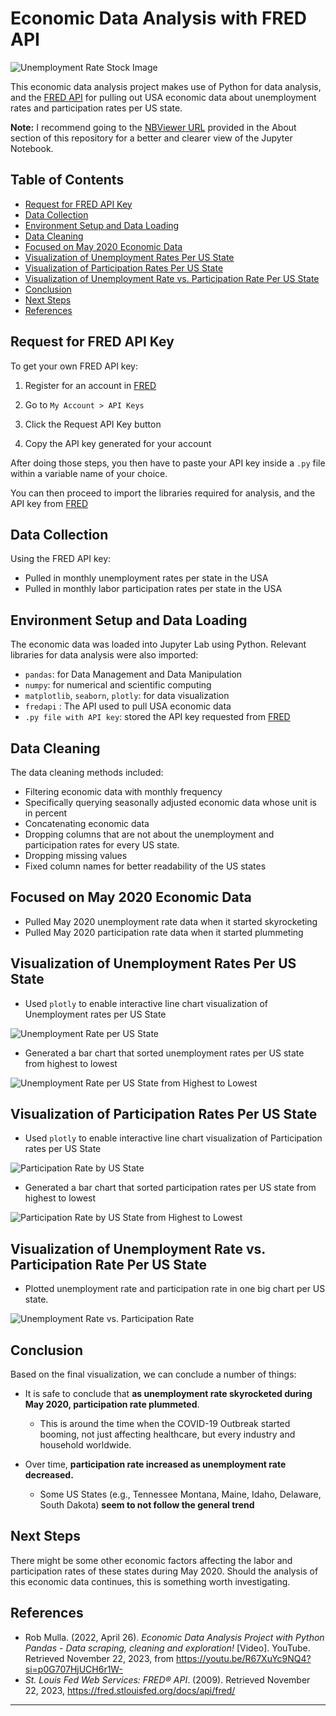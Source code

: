 # Economic Data Analysis with FRED API

![Unemployment Rate Stock Image](./images/unemployment_rate_stock_image.jpg)

This economic data analysis project makes use of Python for data analysis, and the [FRED API](https://fredhelp.stlouisfed.org/fred/about/about-fred/what-is-fred/) for pulling out USA economic data about unemployment rates and participation rates per US state.

**Note:** I recommend going to the [NBViewer URL](https://nbviewer.org/github/jpsam07/economic-data-analysis-with-fredapi/blob/9eb0c473052cc7bc4d91593b8d1fedc5be763537/economic_data_analysis_with_fredapi.ipynb) provided in the About section of this repository for a better and clearer view of the Jupyter Notebook.


## Table of Contents

- [Request for FRED API Key](#request-for-fred-api-key)
- [Data Collection](#data-collection)
- [Environment Setup and Data Loading](#environment-setup-and-data-loading)
- [Data Cleaning](#data-cleaning)
- [Focused on May 2020 Economic Data](#focused-on-may-2020-economic-data)
- [Visualization of Unemployment Rates Per US State](#visualization-of-unemployment-rates-per-us-state)
- [Visualization of Participation Rates Per US State](#visualization-of-participation-rates-per-us-state)
- [Visualization of Unemployment Rate vs. Participation Rate Per US State](#visualization-of-unemployment-rate-vs-participation-rate-per-us-state)
- [Conclusion](#conclusion)
- [Next Steps](#next-steps)
- [References](#references)
## Request for FRED API Key

To get your own FRED API key:

1. Register for an account in [FRED](https://fred.stlouisfed.org/docs/api/fred/)

2. Go to `My Account > API Keys`

3. Click the Request API Key button

4. Copy the API key generated for your account

After doing those steps, you then have to paste your API key inside a `.py` file within a variable name of your choice.

You can then proceed to import the libraries required for analysis, and the API key from [FRED](https://fred.stlouisfed.org/docs/api/fred/)

## Data Collection

Using the FRED API key:
- Pulled in monthly unemployment rates per state in the USA
- Pulled in monthly labor participation rates per state in the USA

## Environment Setup and Data Loading

The economic data was loaded into Jupyter Lab using Python. Relevant libraries for data analysis were also imported:

- `pandas`: for Data Management and Data Manipulation
- `numpy`: for numerical and scientific computing
- `matplotlib`, `seaborn`, `plotly`: for data visualization
- `fredapi` : The API used to pull USA economic data
- `.py file with API key`: stored the API key requested from [FRED](https://fred.stlouisfed.org/docs/api/fred/)

## Data Cleaning

The data cleaning methods included:
- Filtering economic data with monthly frequency
- Specifically querying seasonally adjusted economic data whose unit is in percent
- Concatenating economic data 
- Dropping columns that are not about the unemployment and participation rates for every US state.
- Dropping missing values
- Fixed column names for better readability of the US states

## Focused on May 2020 Economic Data

- Pulled May 2020 unemployment rate data when it started skyrocketing
- Pulled May 2020 participation rate data when it started plummeting

## Visualization of Unemployment Rates Per US State

- Used `plotly` to enable interactive line chart visualization of Unemployment rates per US State

![Unemployment Rate per US State](./images/unemployment_rate_by_us_state_plotly_interactive_line_chart.gif)

- Generated a bar chart that sorted unemployment rates per US state from highest to lowest

![Unemployment Rate per US State from Highest to Lowest](./images/unemployment_rate_by_us_state_bar_chart.png)

## Visualization of Participation Rates Per US State
- Used `plotly` to enable interactive line chart visualization of Participation rates per US State

![Participation Rate by US State](./images/participation_rate_by_us_state_plotly_line_chart.gif)

- Generated a bar chart that sorted participation rates per US state from highest to lowest

![Participation Rate by US State from Highest to Lowest](./images/participation_rate_by_us_state_bar_chart.png)

## Visualization of Unemployment Rate vs. Participation Rate Per US State
- Plotted unemployment rate and participation rate in one big chart per US state.

![Unemployment Rate vs. Participation Rate](./images/unemployment_vs_participation_rate_by_us_state.png)

## Conclusion

Based on the final visualization, we can conclude a number of things:  

- It is safe to conclude that **as unemployment rate skyrocketed during May 2020, participation rate plummeted**.

	- This is around the time when the COVID-19 Outbreak started booming, not just affecting healthcare, but every industry and household worldwide.

- Over time, **participation rate increased as unemployment rate decreased.**

	- Some US States (e.g., Tennessee Montana, Maine, Idaho, Delaware, South Dakota) **seem to not follow the general trend**

## Next Steps

There might be some other economic factors affecting the labor and participation rates of these states during May 2020. Should the analysis of this economic data continues, this is something worth investigating.

## References

- Rob Mulla. (2022, April 26). _Economic Data Analysis Project with Python Pandas - Data scraping, cleaning and exploration!_ [Video]. YouTube. Retrieved November 22, 2023, from https://youtu.be/R67XuYc9NQ4?si=p0G707HjUCH6r1W-
- _St. Louis Fed Web Services: FRED® API_. (2009). Retrieved November 22, 2023, https://fred.stlouisfed.org/docs/api/fred/

---

